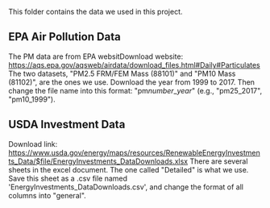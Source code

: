 This folder contains the data we used in this project.

## EPA Air Pollution Data
The PM data are from EPA websitDownload website: https://aqs.epa.gov/aqsweb/airdata/download_files.html#Daily#Particulates
The two datasets, "PM2.5 FRM/FEM Mass (88101)" and "PM10 Mass (81102)", are the ones we use. Download the year from 1999 to 2017. 
Then change the file name into this format: "pm*number*_*year*" (e.g., "pm25_2017", "pm10_1999").

## USDA Investment Data
Download link: https://www.usda.gov/energy/maps/resources/RenewableEnergyInvestments_Data/$file/EnergyInvestments_DataDownloads.xlsx
There are several sheets in the excel document. The one called "Detailed" is what we use. 
Save this sheet as a .csv file named 'EnergyInvestments_DataDownloads.csv', and change the format of all columns into "general".
